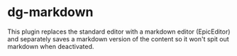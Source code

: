 dg-markdown
===========

This plugin replaces the standard editor with a markdown editor (EpicEditor) and separately saves a markdown version of the content so it won't spit out markdown when deactivated.
